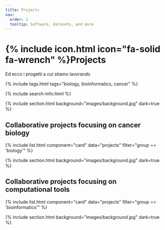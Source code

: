 ```yaml
---
title: Projects
nav:
  order: 2
  tooltip: Software, datasets, and more
---
```


# {% include icon.html icon="fa-solid fa-wrench" %}Projects

Ed ecco i progetti a cui stiamo lavorando

{% include tags.html tags="biology, bioinformatics, cancer" %}

{% include search-info.html %}

{% include section.html background="images/background.jpg" dark=true %}

## Collaborative projects focusing on cancer biology

{% include list.html component="card" data="projects" filter="group == 'biology'" %}


{% include section.html background="images/background.jpg" dark=true %}

## Collaborative projects focusing on computational tools

{% include list.html component="card" data="projects" filter="group == 'bioinformatics'" %}

{% include section.html background="images/background.jpg" dark=true %}
